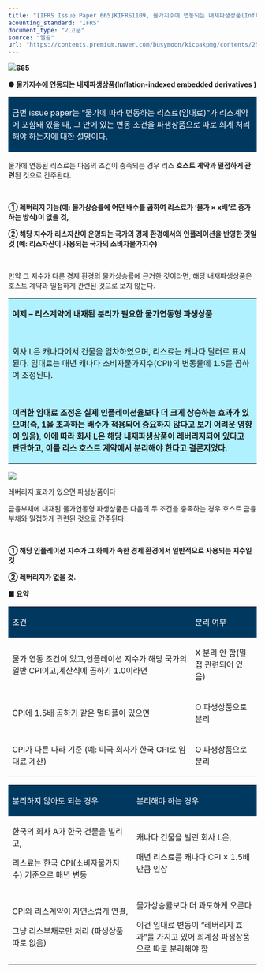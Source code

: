 ```yaml
---
title: "[IFRS Issue Paper 665]KIFRS1109, 물가지수에 연동되는 내재파생상품(Inflation-indexed embedded derivatives )"
acounting_standard: "IFRS"
document_type: "기고문"
source: "엘곰"
url: "https://contents.premium.naver.com/busymoon/kicpakpmg/contents/250510222009242gk"
---
```

![](https://n2.news.naver.com/l.gif?type=content)**665**

**● 물가지수에 연동되는 내재파생상품(Inflation-indexed embedded derivatives )**

<table style=""><tbody><tr><td colspan="3" rowspan="1" style="width: 100.0%; height: 60.0px;  background-color: #003960;"><div><p style=""><span style="color:#ffffff;">금번 issue paper는 “물가에 따라 변동하는 리스료(임대료)”가 리스계약에 포함돼 있을 때, 그 안에 있는 변동 조건을 파생상품으로 따로 회계 처리해야 하는지에 대한 설명이다.</span></p></div></td></tr></tbody></table>

물가에 연동된 리스료는 다음의 조건이 충족되는 경우 리스 **호스트 계약과 밀접하게 관련**된 것으로 간주된다.

​

**① 레버리지 기능(예: 물가상승률에 어떤 배수를 곱하여 리스료가 ‘물가 × x배’로 증가하는 방식)이 없을 것,**

**② 해당 지수가 리스자산이 운영되는 국가의 경제 환경에서의 인플레이션을 반영한 것일 것 (예: 리스자산이 사용되는 국가의 소비자물가지수)**

**​**

만약 그 지수가 다른 경제 환경의 물가상승률에 근거한 것이라면, 해당 내재파생상품은 호스트 계약과 밀접하게 관련된 것으로 보지 않는다.

<table style=""><tbody><tr><td colspan="3" rowspan="1" style="width: 100.0%; height: 70.0px;  background-color: #b0f1ff;"><div><p style=""><span style=""><b>예제 – 리스계약에 내재된 분리가 필요한 물가연동형 파생상품</b></span></p></div><div><p style=""><span style="">​</span></p></div><div><p style=""><span style="">회사 L은 캐나다에서 건물을 임차하였으며, 리스료는 캐나다 달러로 표시된다. 임대료는 매년 캐나다 소비자물가지수(CPI)의 변동률에 1.5를 곱하여 조정된다.</span></p></div><div><p style=""><span style="">​</span></p></div><div><p style=""><span style=""><b>이러한 임대료 조정은 실제 인플레이션율보다 더 크게 상승하는 효과가 있으며(즉, 1을 초과하는 배수가 적용되어 중요하지 않다고 보기 어려운 영향이 있음)</b></span><span style="">, </span><span style=""><b>이에 따라 회사 L은 해당 내재파생상품이 레버리지되어 있다고 판단하고, 이를 리스 호스트 계약에서 분리해야 한다고 결론지었다.</b></span></p></div></td></tr></tbody></table>

![](https://scs-phinf.pstatic.net/MjAyNTA1MTBfMTY0/MDAxNzQ2ODgyNzUyMjk5.XMVfR7XKxjEFimKDQ5k0uNEHts3cCPDZm6b9JORoey0g.uU4_-AnwPzkZOEMLokghOnbFIpLzNmH8gRH8vJhTXlkg.PNG/image.png?type=w800)

레버리지 효과가 있으면 파생상품이다

금융부채에 내재된 물가연동형 파생상품은 다음의 두 조건을 충족하는 경우 호스트 금융부채와 밀접하게 관련된 것으로 간주된다:

​

**① 해당 인플레이션 지수가 그 화폐가 속한 경제 환경에서 일반적으로 사용되는 지수일 것**

**② 레버리지가 없을 것.**

**■ 요약**

<table style=""><tbody><tr><td colspan="1" rowspan="1" style="width: 73.68%; height: 40.0px;  background-color: #003960;"><div><p style=""><span style="color:#ffffff;">조건</span></p></div></td><td colspan="1" rowspan="1" style="width: 26.32%; height: 40.0px;  background-color: #003960;"><div><p style=""><span style="color:#ffffff;">분리 여부</span></p></div></td></tr><tr><td colspan="1" rowspan="1" style="width: 73.68%; height: 40.0px;  "><div><p style=""><span style="">물가 연동 조건이 있고</span><span style="">,인플레이션 지수가 </span><span style="">해당 국가의 일반 CPI이고</span><span style="">,계산식에 </span><span style="">곱하기 1.0</span><span style="">이라면</span></p></div></td><td colspan="1" rowspan="1" style="width: 26.32%; height: 40.0px;  "><div><p style=""><span style="">X 분리 안 함(밀접 관련되어 있음)</span></p></div></td></tr><tr><td colspan="1" rowspan="1" style="width: 73.68%; height: 40.0px;  "><div><p style=""><span style="">CPI에 </span><span style="">1.5배 곱하기</span><span style=""> 같은 </span><span style="">멀티플이 있으면</span></p></div></td><td colspan="1" rowspan="1" style="width: 26.32%; height: 40.0px;  "><div><p style=""><span style="">O 파생상품으로 분리</span></p></div></td></tr><tr><td colspan="1" rowspan="1" style="width: 73.68%; height: 40.0px;  "><div><p style=""><span style="">CPI가 </span><span style="">다른 나라 기준</span><span style=""> (예: 미국 회사가 한국 CPI로 임대료 계산)</span></p></div></td><td colspan="1" rowspan="1" style="width: 26.32%; height: 40.0px;  "><div><p style=""><span style="">O 파생상품으로 분리</span></p></div></td></tr></tbody></table>

<table style=""><tbody><tr><td colspan="1" rowspan="1" style="width: 50.0%; height: 43.0px;  background-color: #003960;"><div><p style=""><span style="color:#ffffff;">분리하지 않아도 되는 경우</span></p></div></td><td colspan="1" rowspan="1" style="width: 50.0%; height: 43.0px;  background-color: #003960;"><div><p style=""><span style="color:#ffffff;">분리해야 하는 경우</span></p></div></td></tr><tr><td colspan="1" rowspan="1" style="width: 50.0%; height: 43.0px;  "><div><p style=""><span style="">한국의 회사 A가 한국 건물을 빌리고,</span></p></div><div><p style=""><span style="">리스료는 한국 CPI(소비자물가지수) 기준으로 매년 변동</span></p></div></td><td colspan="1" rowspan="1" style="width: 50.0%; height: 43.0px;  "><div><p style=""><span style="">캐나다 건물을 빌린 회사 L은,</span></p></div><div><p style=""><span style="">매년 리스료를 캐나다 CPI × 1.5배만큼 인상</span></p></div></td></tr><tr><td colspan="1" rowspan="1" style="width: 50.0%; height: 43.0px;  "><div><p style=""><span style="">CPI와 리스계약이 자연스럽게 연결,</span></p></div><div><p style=""><span style="">그냥 리스부채로만 처리 (파생상품 따로 없음)</span></p></div></td><td colspan="1" rowspan="1" style="width: 50.0%; height: 43.0px;  "><div><p style=""><span style="">물가상승률보다 더 과도하게 오른다</span></p></div><div><p style=""><span style="">이건 임대료 변동이 “레버리지 효과”를 가지고 있어 회계상 파생상품으로 따로 분리해야 함</span></p></div></td></tr></tbody></table>

**​**